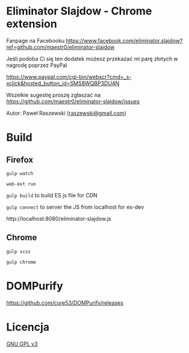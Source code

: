 Eliminator Slajdow - Chrome extension
=========================

Fanpage na Facebooku https://www.facebook.com/eliminator.slajdow?ref=github.com/maestr0/eliminator-slajdow

Jeśli podoba Ci się ten dodatek możesz przekazać mi parę złotych w nagrodę poprzez PayPal

https://www.paypal.com/cgi-bin/webscr?cmd=_s-xclick&hosted_button_id=SMS8WQBP3DU4N

Wszelkie sugestię proszę zgłaszać na https://github.com/maestr0/eliminator-slajdow/issues

Autor: Paweł Raszewski (raszewski@gmail.com)

# Build

## Firefox

`gulp watch`

`web-ext run`

`gulp build` to build ES js file for CDN

`gulp connect` to server the JS from localhost for es-dev

http://localhost:8080/eliminator-slajdow.js

## Chrome

`gulp scss`

`gulp chrome`

# DOMPurify
https://github.com/cure53/DOMPurify/releases

# Licencja

[GNU GPL v3](LICENSE)
